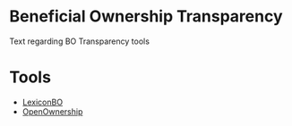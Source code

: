 # Beneficial Ownership Transparency

Text regarding BO Transparency tools

# Tools

- [LexiconBO](LexiconBO.md)
- [OpenOwnership](OpenOwnership.md)
